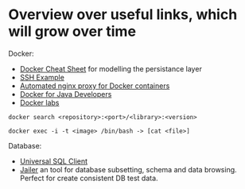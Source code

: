# Overview over useful links, which will grow over time

Docker:

* [Docker Cheat Sheet](https://github.com/wsargent/docker-cheat-sheet) for modelling the persistance layer
* [SSH Example](https://docs.docker.com/engine/examples/running_ssh_service/)
* [Automated nginx proxy for Docker containers](http://blog.florianlopes.io/host-multiple-websites-on-single-host-docker/)
* [Docker for Java Developers](https://github.com/docker/labs/tree/master/developer-tools/java)
* [Docker labs](https://github.com/docker/labs/tree/master/beginner)

``` 
docker search <repository>:<port>/<library>:<version>

docker exec -i -t <image> /bin/bash -> [cat <file>]
```

Database:

* [Universal SQL Client](http://dbeaver.jkiss.org/)
* [Jailer](https://github.com/Wisser/Jailer) an tool for database subsetting, schema and data browsing. Perfect for create consistent DB test data.